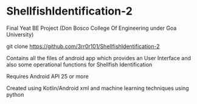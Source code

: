 # ShellfishIdentification-2
Final Yeat BE Project (Don Bosco College Of Engineering under Goa University)

git clone https://github.com/3rr0r101/ShellfishIdentification-2 

Contains all the files of android app which provides an User Interface and also some operational functions for Shellfish Identification

Requires Android API 25 or more

Created using Kotlin/Android xml and machine learning techniques using python
